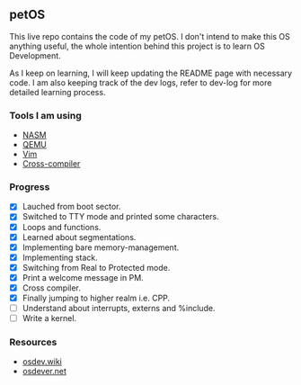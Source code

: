 ## petOS

This live repo contains the code of my petOS. I don't intend to make this OS anything useful, the whole intention behind this project is to learn OS Development.

As I keep on learning, I will keep updating the README page with necessary code. I am also keeping track of the dev logs, refer to dev-log for more detailed learning process.

### Tools I am using
- [NASM](https://nasm.us)
- [QEMU](https://qemu.org)
- [Vim](https://www.vim.org/)
- [Cross-compiler](https://github.com/rajeshmajumdar/cross-compiler-toolchain)

### Progress
- [x] Lauched from boot sector.
- [x] Switched to TTY mode and printed some characters.
- [x] Loops and functions.
- [x] Learned about segmentations.
- [x] Implementing bare memory-management.
- [x] Implementing stack.
- [x] Switching from Real to Protected mode.
- [x] Print a welcome message in PM.
- [x] Cross compiler.
- [x] Finally jumping to higher realm i.e. CPP.
- [ ] Understand about interrupts, externs and %include.
- [ ] Write a kernel.

### Resources
- [osdev.wiki](https://wiki.osdev.org)
- [osdever.net](http://www.osdever.net)
